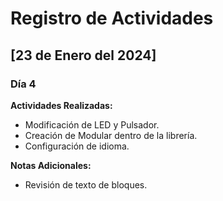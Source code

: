 # Registro de Actividades

## [23 de Enero del 2024]

### Día 4

**Actividades Realizadas:**
- Modificación de LED y Pulsador.
- Creación de Modular dentro de la librería.
- Configuración de idioma.

**Notas Adicionales:**
- Revisión de texto de bloques.
